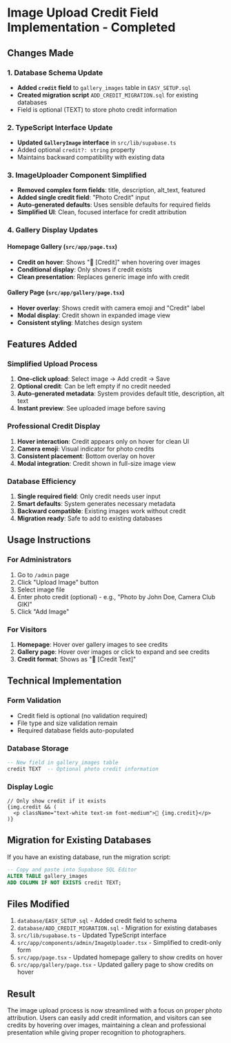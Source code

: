 # Image Upload Credit Field Implementation - Completed

## Changes Made

### 1. **Database Schema Update**
- **Added `credit` field** to `gallery_images` table in `EASY_SETUP.sql`
- **Created migration script** `ADD_CREDIT_MIGRATION.sql` for existing databases
- Field is optional (TEXT) to store photo credit information

### 2. **TypeScript Interface Update**
- **Updated `GalleryImage` interface** in `src/lib/supabase.ts`
- Added optional `credit?: string` property
- Maintains backward compatibility with existing data

### 3. **ImageUploader Component Simplified**
- **Removed complex form fields**: title, description, alt_text, featured
- **Added single credit field**: "Photo Credit" input
- **Auto-generated defaults**: Uses sensible defaults for required fields
- **Simplified UI**: Clean, focused interface for credit attribution

### 4. **Gallery Display Updates**

#### **Homepage Gallery (`src/app/page.tsx`)**
- **Credit on hover**: Shows "📸 [Credit]" when hovering over images
- **Conditional display**: Only shows if credit exists
- **Clean presentation**: Replaces generic image info with credit

#### **Gallery Page (`src/app/gallery/page.tsx`)**
- **Hover overlay**: Shows credit with camera emoji and "Credit" label
- **Modal display**: Credit shown in expanded image view
- **Consistent styling**: Matches design system

## Features Added

### **Simplified Upload Process**
1. **One-click upload**: Select image → Add credit → Save
2. **Optional credit**: Can be left empty if no credit needed
3. **Auto-generated metadata**: System provides default title, description, alt text
4. **Instant preview**: See uploaded image before saving

### **Professional Credit Display**
1. **Hover interaction**: Credit appears only on hover for clean UI
2. **Camera emoji**: Visual indicator for photo credits
3. **Consistent placement**: Bottom overlay on hover
4. **Modal integration**: Credit shown in full-size image view

### **Database Efficiency**
1. **Single required field**: Only credit needs user input
2. **Smart defaults**: System generates necessary metadata
3. **Backward compatible**: Existing images work without credit
4. **Migration ready**: Safe to add to existing databases

## Usage Instructions

### **For Administrators**
1. Go to `/admin` page
2. Click "Upload Image" button
3. Select image file
4. Enter photo credit (optional) - e.g., "Photo by John Doe, Camera Club GIKI"
5. Click "Add Image"

### **For Visitors**
1. **Homepage**: Hover over gallery images to see credits
2. **Gallery page**: Hover over images or click to expand and see credits
3. **Credit format**: Shows as "📸 [Credit Text]"

## Technical Implementation

### **Form Validation**
- Credit field is optional (no validation required)
- File type and size validation remain
- Required database fields auto-populated

### **Database Storage**
```sql
-- New field in gallery_images table
credit TEXT  -- Optional photo credit information
```

### **Display Logic**
```tsx
// Only show credit if it exists
{img.credit && (
  <p className="text-white text-sm font-medium">📸 {img.credit}</p>
)}
```

## Migration for Existing Databases

If you have an existing database, run the migration script:

```sql
-- Copy and paste into Supabase SQL Editor
ALTER TABLE gallery_images 
ADD COLUMN IF NOT EXISTS credit TEXT;
```

## Files Modified

1. `database/EASY_SETUP.sql` - Added credit field to schema
2. `database/ADD_CREDIT_MIGRATION.sql` - Migration for existing databases
3. `src/lib/supabase.ts` - Updated TypeScript interface
4. `src/app/components/admin/ImageUploader.tsx` - Simplified to credit-only form
5. `src/app/page.tsx` - Updated homepage gallery to show credits on hover
6. `src/app/gallery/page.tsx` - Updated gallery page to show credits on hover

## Result

The image upload process is now streamlined with a focus on proper photo attribution. Users can easily add credit information, and visitors can see credits by hovering over images, maintaining a clean and professional presentation while giving proper recognition to photographers.
